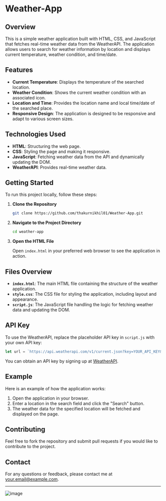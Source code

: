 # Weather-App

## Overview

This is a simple weather application built with HTML, CSS, and JavaScript that fetches real-time weather data from the WeatherAPI. The application allows users to search for weather information by location and displays current temperature, weather condition, and time/date.

## Features

- **Current Temperature**: Displays the temperature of the searched location.
- **Weather Condition**: Shows the current weather condition with an associated icon.
- **Location and Time**: Provides the location name and local time/date of the searched place.
- **Responsive Design**: The application is designed to be responsive and adapt to various screen sizes.

## Technologies Used

- **HTML**: Structuring the web page.
- **CSS**: Styling the page and making it responsive.
- **JavaScript**: Fetching weather data from the API and dynamically updating the DOM.
- **WeatherAPI**: Provides real-time weather data.

## Getting Started

To run this project locally, follow these steps:

1. **Clone the Repository**

   ```bash
   git clone https://github.com/thakurnikhil01/Weather-App.git
   ```

2. **Navigate to the Project Directory**

   ```bash
   cd weather-app
   ```

3. **Open the HTML File**

   Open `index.html` in your preferred web browser to see the application in action.

## Files Overview

- **`index.html`**: The main HTML file containing the structure of the weather application.
- **`style.css`**: The CSS file for styling the application, including layout and appearance.
- **`script.js`**: The JavaScript file handling the logic for fetching weather data and updating the DOM.

## API Key

To use the WeatherAPI, replace the placeholder API key in `script.js` with your own API key:

```javascript
let url = `https://api.weatherapi.com/v1/current.json?key=YOUR_API_KEY&q=${e}&aqi=no`
```

You can obtain an API key by signing up at [WeatherAPI](https://www.weatherapi.com/).

## Example

Here is an example of how the application works:

1. Open the application in your browser.
2. Enter a location in the search field and click the "Search" button.
3. The weather data for the specified location will be fetched and displayed on the page.

## Contributing

Feel free to fork the repository and submit pull requests if you would like to contribute to the project.

## Contact

For any questions or feedback, please contact me at [your.email@example.com](mailto:kshtariya.nikhil2002@gmail.com).

---

![image](https://github.com/user-attachments/assets/6339daf6-3208-48c4-adc8-9c33253db547)

